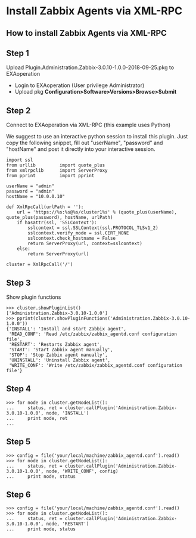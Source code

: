# Install Zabbix Agents via XML-RPC 
## How to install Zabbix Agents via XML-RPC

## Step 1

Upload Plugin.Administration.Zabbix-3.0.10-1.0.0-2018-09-25.pkg to EXAoperation

* Login to EXAoperation (User privilege Administrator) 
* Upload pkg **Configuration>Software>Versions>Browse>Submit**

## Step 2

Connect to EXAoperation via XML-RPC (this example uses Python)

We suggest to use an interactive python session to install this plugin. Just copy the following snippet, fill out "userName", "password" and "hostName" and post it directly into your interactive session.


```
import ssl
from urllib         import quote_plus
from xmlrpclib      import ServerProxy
from pprint 		import pprint

userName = "admin"
password = "admin"
hostName = "10.0.0.10"

def XmlRpcCall(urlPath = ''):
    url = 'https://%s:%s@%s/cluster1%s' % (quote_plus(userName), quote_plus(password), hostName, urlPath)
    if hasattr(ssl, 'SSLContext'):
        sslcontext = ssl.SSLContext(ssl.PROTOCOL_TLSv1_2)
        sslcontext.verify_mode = ssl.CERT_NONE
        sslcontext.check_hostname = False
        return ServerProxy(url, context=sslcontext)
    else:
        return ServerProxy(url)

cluster = XmlRpcCall('/')
```
## Step 3

Show plugin functions


```
>>> cluster.showPluginList()
['Administration.Zabbix-3.0.10-1.0.0']
>>> pprint(cluster.showPluginFunctions('Administration.Zabbix-3.0.10-1.0.0'))
{'INSTALL': 'Install and start Zabbix agent',
 'READ_CONF': 'Read /etc/zabbix/zabbix_agentd.conf configuration file',
 'RESTART': 'Restarts Zabbix agent',
 'START': 'Start Zabbix agent manually',
 'STOP': 'Stop Zabbix agent manually',
 'UNINSTALL': 'Uninstall Zabbix agent',
 'WRITE_CONF': 'Write /etc/zabbix/zabbix_agentd.conf configuration file'}
```
## Step 4


```
>>> for node in cluster.getNodeList():
...     status, ret = cluster.callPlugin('Administration.Zabbix-3.0.10-1.0.0', node, 'INSTALL')
...     print node, ret
...  
```
## Step 5


```
>>> config = file('your/local/machine/zabbix_agentd.conf').read()
>>> for node in cluster.getNodeList():
...     status, ret = cluster.callPlugin('Administration.Zabbix-3.0.10-1.0.0', node, 'WRITE_CONF', config)
...     print node, status
```
## Step 6


```
>>> config = file('your/local/machine/zabbix_agentd.conf').read()
>>> for node in cluster.getNodeList():
...     status, ret = cluster.callPlugin('Administration.Zabbix-3.0.10-1.0.0', node, 'RESTART')
...     print node, status 
```
